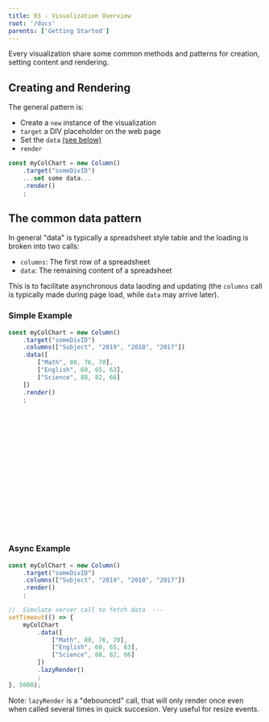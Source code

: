 ```yaml
---
title: 03 - Visualization Overview
root: '/docs'
parents: ['Getting Started']
---
```


Every visualization share some common methods and patterns for creation, setting content and rendering.

## Creating and Rendering
The general pattern is:
* Create a `new` instance of the visualization
* `target` a DIV placeholder on the web page
* Set the `data` [(see below)](#the-common-data-pattern)
* `render`

```javascript
const myColChart = new Column()
    .target("someDivID")
    ...set some data...
    .render()
    ;
```

## The common data pattern
In general "data" is typically a spreadsheet style table and the loading is broken into two calls:
* `columns`:  The first row of a spreadsheet
* `data`: The remaining content of a spreadsheet

This is to facilitate asynchronous data laoding and updating (the `columns` call is typically made during page load, while `data` may arrive later).

### Simple Example
<!--DOCUSAURUS_CODE_TABS-->
<!--JavaScript-->
```js
const myColChart = new Column()
    .target("someDivID")
    .columns(["Subject", "2019", "2018", "2017"])
    .data([
        ["Math", 80, 76, 70],
        ["English", 60, 65, 63],
        ["Science", 88, 82, 66]
    ])
    .render()
    ;
```
<!--Run-->
<div id="placeholder" style="left:0px;margin-right:240px;height:240px">
</div>
<script>
    new window["@hpcc-js/chart"].Column()
        .target("placeholder")
        .columns(["Subject", "2019", "2018", "2017"])
        .data([
            ["Math", 80, 76, 70],
            ["English", 60, 65, 63],
            ["Science", 88, 82, 66]
        ])
        .render()
        ;
</script>

<!--END_DOCUSAURUS_CODE_TABS-->



### Async Example
```javascript
const myColChart = new Column()
    .target("someDivID")
    .columns(["Subject", "2019", "2018", "2017"])
    .render()
    ;

//  Simulate server call to fetch data  ---
setTimeout(() => {
    myColChart
        .data([
            ["Math", 80, 76, 70],
            ["English", 60, 65, 63],
            ["Science", 88, 82, 66]
        ])
        .lazyRender()
        ;
}, 5000);
```
Note:  `lazyRender` is a "debounced" call, that will only render once even when called several times in quick succesion.  Very useful for resize events.